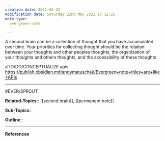 ```yaml
---
creation date: 2021-05-22
modification date: Saturday 22nd May 2021 17:12:21
note-type: 
  evergreen-note

---
```


A second brain can be a collection of thought that you have accumulated over time. Your priorities for collecting thought should be the relation between your thoughts and other peoples thoughts, the organization of your thoughts and others thoughts, and the accessibility of these thoughts

#TO/DO/CONCEPTUALIZE apis https://publish.obsidian.md/andymatuschak/Evergreen+note+titles+are+like+APIs

---

#EVER/SPROUT 

**Related-Topics**:: [[second brain]], [[permanent note]]
	
**Sub-Topics**::
	
**Outline**::

--- 
**References**